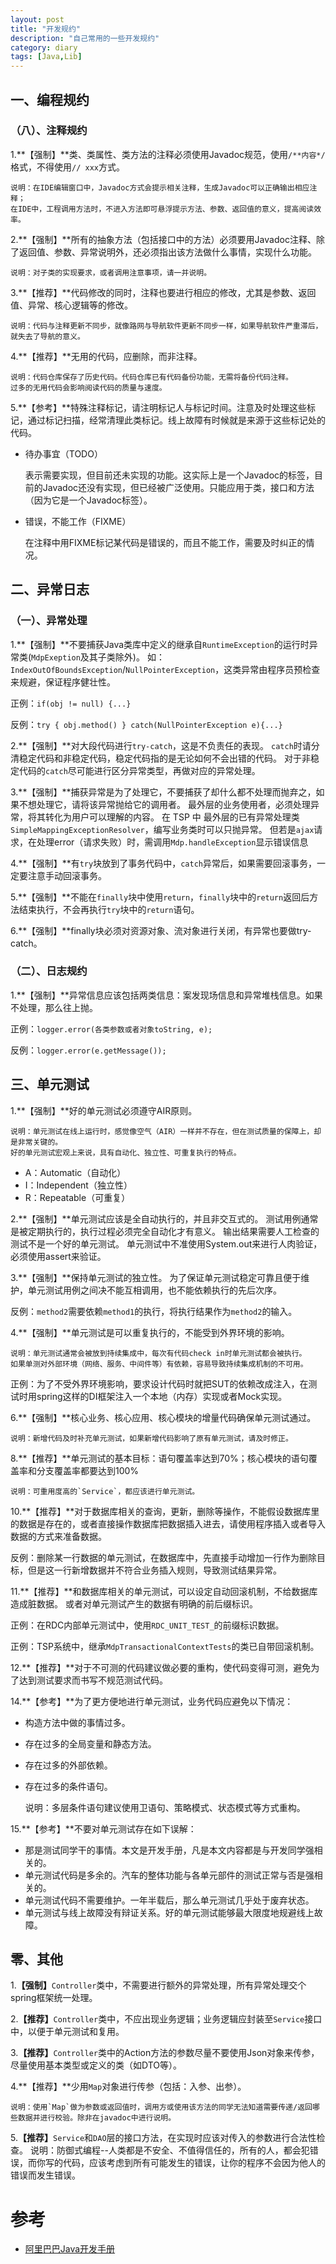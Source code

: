 ```yaml
---
layout: post
title: "开发规约"
description: "自己常用的一些开发规约"
category: diary
tags: [Java,Lib]
---
```



## 一、编程规约

### （八）、注释规约

1.**【强制】**类、类属性、类方法的注释必须使用Javadoc规范，使用`/**内容*/`格式，不得使用`// xxx`方式。

	说明：在IDE编辑窗口中，Javadoc方式会提示相关注释，生成Javadoc可以正确输出相应注释；
	在IDE中，工程调用方法时，不进入方法即可悬浮提示方法、参数、返回值的意义，提高阅读效率。

2.**【强制】**所有的抽象方法（包括接口中的方法）必须要用Javadoc注释、除了返回值、参数、异常说明外，还必须指出该方法做什么事情，实现什么功能。

	说明：对子类的实现要求，或者调用注意事项，请一并说明。

3.**【推荐】**代码修改的同时，注释也要进行相应的修改，尤其是参数、返回值、异常、核心逻辑等的修改。

	说明：代码与注释更新不同步，就像路网与导航软件更新不同步一样，如果导航软件严重滞后，就失去了导航的意义。

4.**【推荐】**无用的代码，应删除，而非注释。

	说明：代码仓库保存了历史代码。代码仓库已有代码备份功能，无需将备份代码注释。
	过多的无用代码会影响阅读代码的质量与速度。

5.**【参考】**特殊注释标记，请注明标记人与标记时间。注意及时处理这些标记，通过标记扫描，经常清理此类标记。线上故障有时候就是来源于这些标记处的代码。

* 待办事宜（TODO）

   表示需要实现，但目前还未实现的功能。这实际上是一个Javadoc的标签，目前的Javadoc还没有实现，但已经被广泛使用。只能应用于类，接口和方法（因为它是一个Javadoc标签）。

* 错误，不能工作（FIXME）

   在注释中用FIXME标记某代码是错误的，而且不能工作，需要及时纠正的情况。



## 二、异常日志

### （一）、异常处理

1.**【强制】**不要捕获Java类库中定义的继承自`RuntimeException`的运行时异常类(`MdpExeption`及其子类除外)。
如：`IndexOutOfBoundsException`/`NullPointerException`，这类异常由程序员预检查来规避，保证程序健壮性。

正例：`if(obj != null) {...} `

反例：`try { obj.method() } catch(NullPointerException e){...}`

2.**【强制】**对大段代码进行`try-catch`，这是不负责任的表现。
`catch`时请分清稳定代码和非稳定代码，稳定代码指的是无论如何不会出错的代码。
对于非稳定代码的`catch`尽可能进行区分异常类型，再做对应的异常处理。

3.**【强制】**捕获异常是为了处理它，不要捕获了却什么都不处理而抛弃之，如果不想处理它，请将该异常抛给它的调用者。
最外层的业务使用者，必须处理异常，将其转化为用户可以理解的内容。
在 TSP 中 最外层的已有异常处理类`SimpleMappingExceptionResolver`，编写业务类时可以只抛异常。
但若是`ajax`请求，在处理error（请求失败）时，需调用`Mdp.handleException`显示错误信息

4.**【强制】**有`try`块放到了事务代码中，`catch`异常后，如果需要回滚事务，一定要注意手动回滚事务。

5.**【强制】**不能在`finally`块中使用`return`，`finally`块中的`return`返回后方法结束执行，不会再执行`try`块中的`return`语句。

6.**【强制】**finally块必须对资源对象、流对象进行关闭，有异常也要做try-catch。


### （二）、日志规约

1.**【强制】**异常信息应该包括两类信息：案发现场信息和异常堆栈信息。如果不处理，那么往上抛。

正例：`logger.error(各类参数或者对象toString, e);`

反例：`logger.error(e.getMessage());`




## 三、单元测试

1.**【强制】**好的单元测试必须遵守AIR原则。

	说明：单元测试在线上运行时，感觉像空气（AIR）一样并不存在，但在测试质量的保障上，却是非常关键的。
	好的单元测试宏观上来说，具有自动化、独立性、可重复执行的特点。

* A：Automatic（自动化）
* I：Independent（独立性）
* R：Repeatable（可重复）

2.**【强制】**单元测试应该是全自动执行的，并且非交互式的。
测试用例通常是被定期执行的，执行过程必须完全自动化才有意义。
输出结果需要人工检查的测试不是一个好的单元测试。
单元测试中不准使用System.out来进行人肉验证，必须使用assert来验证。

3.**【强制】**保持单元测试的独立性。
为了保证单元测试稳定可靠且便于维护，单元测试用例之间决不能互相调用，也不能依赖执行的先后次序。

反例：`method2`需要依赖`method1`的执行，将执行结果作为`method2`的输入。

4.**【强制】**单元测试是可以重复执行的，不能受到外界环境的影响。

	说明：单元测试通常会被放到持续集成中，每次有代码check in时单元测试都会被执行。
	如果单测对外部环境（网络、服务、中间件等）有依赖，容易导致持续集成机制的不可用。

正例：为了不受外界环境影响，要求设计代码时就把SUT的依赖改成注入，在测试时用spring这样的DI框架注入一个本地（内存）实现或者Mock实现。

6.**【强制】**核心业务、核心应用、核心模块的增量代码确保单元测试通过。

	说明：新增代码及时补充单元测试，如果新增代码影响了原有单元测试，请及时修正。

8.**【推荐】**单元测试的基本目标：语句覆盖率达到70%；核心模块的语句覆盖率和分支覆盖率都要达到100%

	说明：可重用度高的`Service`，都应该进行单元测试。

10.**【推荐】**对于数据库相关的查询，更新，删除等操作，不能假设数据库里的数据是存在的，或者直接操作数据库把数据插入进去，请使用程序插入或者导入数据的方式来准备数据。

反例：删除某一行数据的单元测试，在数据库中，先直接手动增加一行作为删除目标，但是这一行新增数据并不符合业务插入规则，导致测试结果异常。

11.**【推荐】**和数据库相关的单元测试，可以设定自动回滚机制，不给数据库造成脏数据。
或者对单元测试产生的数据有明确的前后缀标识。

正例：在RDC内部单元测试中，使用`RDC_UNIT_TEST_`的前缀标识数据。

正例：TSP系统中，继承`MdpTransactionalContextTests`的类已自带回滚机制。

12.**【推荐】**对于不可测的代码建议做必要的重构，使代码变得可测，避免为了达到测试要求而书写不规范测试代码。

14.**【参考】**为了更方便地进行单元测试，业务代码应避免以下情况：

* 构造方法中做的事情过多。
* 存在过多的全局变量和静态方法。
* 存在过多的外部依赖。
* 存在过多的条件语句。

	说明：多层条件语句建议使用卫语句、策略模式、状态模式等方式重构。

15.**【参考】**不要对单元测试存在如下误解：

* 那是测试同学干的事情。本文是开发手册，凡是本文内容都是与开发同学强相关的。
* 单元测试代码是多余的。汽车的整体功能与各单元部件的测试正常与否是强相关的。
* 单元测试代码不需要维护。一年半载后，那么单元测试几乎处于废弃状态。
* 单元测试与线上故障没有辩证关系。好的单元测试能够最大限度地规避线上故障。



## 零、其他

1.**【强制】**`Controller`类中，不需要进行额外的异常处理，所有异常处理交个spring框架统一处理。

2.**【推荐】**`Controller`类中，不应出现业务逻辑；业务逻辑应封装至`Service`接口中，以便于单元测试和复用。

3.**【推荐】**`Controller`类中的Action方法的参数尽量不要使用Json对象来传参，尽量使用基本类型或定义的类（如DTO等）。

4.**【推荐】**少用`Map`对象进行传参（包括：入参、出参）。

	说明：使用`Map`做为参数或返回值时，调用方或使用该方法的同学无法知道需要传递/返回哪些数据并进行校验。除非在javadoc中进行说明。

5.**【推荐】**`Service`和`DAO`层的接口方法，在实现时应该对传入的参数进行合法性检查。
	说明：防御式编程--人类都是不安全、不值得信任的，所有的人，都会犯错误，而你写的代码，应该考虑到所有可能发生的错误，让你的程序不会因为他人的错误而发生错误。



# 参考

- [阿里巴巴Java开发手册](https://book.douban.com/subject/27605355)


